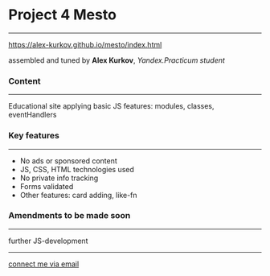 # **Project 4 Mesto**
--------------
https://alex-kurkov.github.io/mesto/index.html

assembled and tuned by **Alex Kurkov**,
_Yandex.Practicum student_

### **Content**
---------------------

Educational site applying basic JS features: modules, classes, eventHandlers

### **Key features**
---------------------
* No ads or sponsored content
* JS, CSS, HTML technologies used
* No private info tracking
* Forms validated
* Other features: card adding, like-fn

### **Amendments to be made soon**
----------------------------------

further JS-development

--------
[connect me via email](mailto:alexkourkov@yandex.ru "Email")
